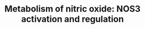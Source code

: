 ---
annotations:
- type: Pathway Ontology
  value: classic metabolic pathway
authors:
- MaintBot
- MartijnVanIersel
- Egonw
- ReactomeTeam
- Anwesha
description: 'Nitric oxide (NO), a multifunctional second messenger, is implicated
  in physiological processes in mammals that range from immune response and potentiation
  of synaptic transmission to dilation of blood vessels and muscle relaxation. NO
  is a highly active molecule that diffuses across cell membranes and cannot be stored
  inside the producing cell. Its signaling capacity is controlled at the levels of
  biosynthesis and local availability. Its production by NO synthases is under complex
  and tight control, being regulated at transcriptional and translational levels,
  through co- and posttranslational modifications, and by subcellular localization.
  NO is synthesized from L-arginine by a family of nitric oxide synthases (NOS). Three
  NOS isoforms have been characterized: neuronal NOS (nNOS, NOS1) primarily found
  in neuronal tissue and skeletal muscle; inducible NOS (iNOS, NOS2) originally isolated
  from macrophages and later discovered in many other cell types; and endothelial
  NOS (eNOS, NOS3) present in vascular endothelial cells, cardiac myocytes, and in
  blood platelets. The enzymatic activity of all three isoforms is dependent on calmodulin,
  which binds to nNOS and eNOS at elevated intracellular calcium levels, while it
  is tightly associated with iNOS even at basal calcium levels. As a result, the enzymatic
  activity of nNOS and eNOS is modulated by changes in intracellular calcium levels,
  leading to transient NO production, while iNOS continuously releases NO independent
  of fluctuations in intracellular calcium levels and is mainly regulated at the gene
  expression level (Pacher et al. 2007).<p>The NOS enzymes share a common basic structural
  organization and requirement for substrate cofactors for enzymatic activity. A central
  calmodulin-binding motif separates an NH2-terminal oxygenase domain from a COOH-terminal
  reductase domain. Binding sites for cofactors NADPH, FAD, and FMN are located within
  the reductase domain, while binding sites for tetrahydrobiopterin (BH4) and heme
  are located within the oxygenase domain. Once calmodulin binds, it facilitates electron
  transfer from the cofactors in the reductase domain to heme enabling nitric oxide
  production. Both nNOS and eNOS contain an additional insert (40-50 amino acids)
  in the middle of the FMN-binding subdomain that serves as autoinhibitory loop, destabilizing
  calmodulin binding at low calcium levels and inhibiting electron transfer from FMN
  to the heme in the absence of calmodulin.  iNOS does not contain this insert. <p>In
  this Reactome pathway module, details of eNOS activation and regulation are annotated.
  Originally identified as endothelium-derived relaxing factor, eNOS derived NO is
  a critical signaling molecule in vascular homeostasis. It regulates blood pressure
  and vascular tone, and is involved in vascular smooth muscle cell proliferation,
  platelet aggregation, and leukocyte adhesion. Loss of endothelium derived NO is
  a key feature of endothelial dysfunction, implicated in the pathogenesis of hypertension
  and atherosclerosis. The endothelial isoform eNOS is unique among the nitric oxide
  synthase (NOS) family in that it is co-translationally modified at its amino terminus
  by myristoylation and is further acylated by palmitoylation (two residues next to
  the myristoylation site). These modifications target eNOS to the plasma membrane
  caveolae and lipid rafts. <p>Factors that stimulate eNOS activation and nitric oxide
  (NO) production include fluid shear stress generated by blood flow, vascular endothelial
  growth factor (VEGF), bradykinin, estrogen, insulin, and angiopoietin. The activity
  of eNOS is further regulated by numerous post-translational modifications, including
  protein-protein interactions, phosphorylation, and subcellular localization. <p>Following
  activation, eNOS shuttles between caveolae and other subcellular compartments such
  as the noncaveolar plasma membrane portions, Golgi apparatus, and perinuclear structures.
  This subcellular distribution is variable depending upon cell type and mode of activation.
  <p>Subcellular localization of eNOS has a profound effect on its ability to produce
  NO as the availability of its substrates and cofactors will vary with location.
  eNOS is primarily particulate, and depending on the cell type, eNOS can be found
  in several membrane compartments:  plasma membrane caveolae, lipid rafts, and intracellular
  membranes such as the Golgi complex.  View original pathway at [http://www.reactome.org/PathwayBrowser/#DIAGRAM=202131
  Reactome].'
last-edited: 2021-01-25
organisms:
- Homo sapiens
redirect_from:
- /index.php/Pathway:WP1850
- /instance/WP1850
schema-jsonld:
- '@context': https://schema.org/
  '@id': https://wikipathways.github.io/pathways/WP1850.html
  '@type': Dataset
  creator:
    '@type': Organization
    name: WikiPathways
  description: 'Nitric oxide (NO), a multifunctional second messenger, is implicated
    in physiological processes in mammals that range from immune response and potentiation
    of synaptic transmission to dilation of blood vessels and muscle relaxation. NO
    is a highly active molecule that diffuses across cell membranes and cannot be
    stored inside the producing cell. Its signaling capacity is controlled at the
    levels of biosynthesis and local availability. Its production by NO synthases
    is under complex and tight control, being regulated at transcriptional and translational
    levels, through co- and posttranslational modifications, and by subcellular localization.
    NO is synthesized from L-arginine by a family of nitric oxide synthases (NOS).
    Three NOS isoforms have been characterized: neuronal NOS (nNOS, NOS1) primarily
    found in neuronal tissue and skeletal muscle; inducible NOS (iNOS, NOS2) originally
    isolated from macrophages and later discovered in many other cell types; and endothelial
    NOS (eNOS, NOS3) present in vascular endothelial cells, cardiac myocytes, and
    in blood platelets. The enzymatic activity of all three isoforms is dependent
    on calmodulin, which binds to nNOS and eNOS at elevated intracellular calcium
    levels, while it is tightly associated with iNOS even at basal calcium levels.
    As a result, the enzymatic activity of nNOS and eNOS is modulated by changes in
    intracellular calcium levels, leading to transient NO production, while iNOS continuously
    releases NO independent of fluctuations in intracellular calcium levels and is
    mainly regulated at the gene expression level (Pacher et al. 2007).<p>The NOS
    enzymes share a common basic structural organization and requirement for substrate
    cofactors for enzymatic activity. A central calmodulin-binding motif separates
    an NH2-terminal oxygenase domain from a COOH-terminal reductase domain. Binding
    sites for cofactors NADPH, FAD, and FMN are located within the reductase domain,
    while binding sites for tetrahydrobiopterin (BH4) and heme are located within
    the oxygenase domain. Once calmodulin binds, it facilitates electron transfer
    from the cofactors in the reductase domain to heme enabling nitric oxide production.
    Both nNOS and eNOS contain an additional insert (40-50 amino acids) in the middle
    of the FMN-binding subdomain that serves as autoinhibitory loop, destabilizing
    calmodulin binding at low calcium levels and inhibiting electron transfer from
    FMN to the heme in the absence of calmodulin.  iNOS does not contain this insert.
    <p>In this Reactome pathway module, details of eNOS activation and regulation
    are annotated. Originally identified as endothelium-derived relaxing factor, eNOS
    derived NO is a critical signaling molecule in vascular homeostasis. It regulates
    blood pressure and vascular tone, and is involved in vascular smooth muscle cell
    proliferation, platelet aggregation, and leukocyte adhesion. Loss of endothelium
    derived NO is a key feature of endothelial dysfunction, implicated in the pathogenesis
    of hypertension and atherosclerosis. The endothelial isoform eNOS is unique among
    the nitric oxide synthase (NOS) family in that it is co-translationally modified
    at its amino terminus by myristoylation and is further acylated by palmitoylation
    (two residues next to the myristoylation site). These modifications target eNOS
    to the plasma membrane caveolae and lipid rafts. <p>Factors that stimulate eNOS
    activation and nitric oxide (NO) production include fluid shear stress generated
    by blood flow, vascular endothelial growth factor (VEGF), bradykinin, estrogen,
    insulin, and angiopoietin. The activity of eNOS is further regulated by numerous
    post-translational modifications, including protein-protein interactions, phosphorylation,
    and subcellular localization. <p>Following activation, eNOS shuttles between caveolae
    and other subcellular compartments such as the noncaveolar plasma membrane portions,
    Golgi apparatus, and perinuclear structures. This subcellular distribution is
    variable depending upon cell type and mode of activation. <p>Subcellular localization
    of eNOS has a profound effect on its ability to produce NO as the availability
    of its substrates and cofactors will vary with location. eNOS is primarily particulate,
    and depending on the cell type, eNOS can be found in several membrane compartments:  plasma
    membrane caveolae, lipid rafts, and intracellular membranes such as the Golgi
    complex.  View original pathway at [http://www.reactome.org/PathwayBrowser/#DIAGRAM=202131
    Reactome].'
  keywords:
  - 'NO'
  - 'p-S213-SPR '
  - NOSIP
  - CYGB dimer
  - 'Zn2+ '
  - eNOS:Caveolin-1:NOSTRIN:Dynamin-2
  - 'HSP90AA1 '
  - 'NOSIP '
  - eNOS:Caveolin-1
  - 'FMN '
  - p-SPR dimer
  - DNM2
  - L-Arg
  - p-S1177-eNOS:CaM:HSP90:p-AKT1
  - CALM1:4xCa2+
  - ATP
  - 'DNM2 '
  - sepiapterin
  - NOS3
  - PIP3 activates AKT
  - CYGB dimer:O2
  - ZDHHC21
  - MyrG-NOS3
  - DDAH1,2
  - N-WASP
  - myristoylated eNOS
  - PALM-CoA
  - 'LYPLA1 '
  - signaling
  - NADP+
  - eNOS:CaM:HSP90:p-AKT1
  - H2O
  - 'MyrG-NOS3 '
  - 'CAV1 '
  - p-T308,S473-AKT1
  - 'Ca2+ '
  - 'FAD '
  - CAV1
  - eNOS:NOSIP
  - L-Cit
  - 'WASL '
  - 2xPalmC-MyrG-NOS3
  - 'DDAH1 '
  - 'CYGB '
  - '2xPalmC-MyrG-NOS3 '
  - 'O2 '
  - 'DDAH2 '
  - BH4
  - ADP
  - ADMA
  - PALM
  - cofactors
  - NO3-
  - LYPLA1 dimer
  - O2
  - p-S1177-eNOS:CaM:HSP90:p-AKT1:BH2
  - eNOS:Caveolin-1:NOSTRIN complex
  - 'heme '
  - Peroxynitrite
  - 'CALM1 '
  - NADPH
  - '2xPalmC-MyrG-p-S1177-NOS3 '
  - DMA
  - 'BH4 '
  - 'p-T308,S473-AKT1 '
  - BH2
  - palmitoylated,
  - p-S1177-eNOS:CaM:HSP90:p-AKT1:BH4
  - 'BH2 '
  - NOSTRIN homotrimer
  - MYS-CoA
  - 'NOSTRIN '
  - HSP90AA1
  - O2.-
  - Metabolism of
  - H+
  - eNOS:CaM:HSP90
  - dimer
  - eNOS:Caveolin-1:NOSTRIN:dynamin-2:N-WASP
  - eNOS:Caveolin-1:CaM
  - eNOS:Caveolin-1:CaM:HSP90
  license: CC0
  name: 'Metabolism of nitric oxide: NOS3 activation and regulation'
seo: CreativeWork
title: 'Metabolism of nitric oxide: NOS3 activation and regulation'
wpid: WP1850
---